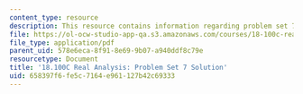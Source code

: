 ```yaml
---
content_type: resource
description: This resource contains information regarding problem set 7 solution.
file: https://ol-ocw-studio-app-qa.s3.amazonaws.com/courses/18-100c-real-analysis-fall-2012/658397f6fe5c7164e961127b42c69333_MIT18_100CF12_Prob_Set_7.pdf
file_type: application/pdf
parent_uid: 578e6eca-8f91-8e69-9b07-a940ddf8c79e
resourcetype: Document
title: '18.100C Real Analysis: Problem Set 7 Solution'
uid: 658397f6-fe5c-7164-e961-127b42c69333
---
```

